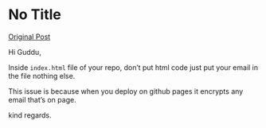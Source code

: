 # No Title

[Original Post](https://discourse.onlinedegree.iitm.ac.in/t/161120/16)

<p>Hi Guddu,</p>
<p>Inside <code>index.html</code> file of your repo, don’t put html code just put your email in the file nothing else.</p>
<p>This issue is because when you deploy on github pages it encrypts any email that’s on page.</p>
<p>kind regards.</p>